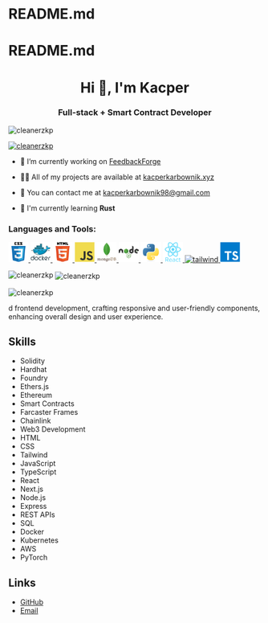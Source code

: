 # README.md

# README.md

<h1 align="center">Hi 👋, I'm Kacper</h1>
<h3 align="center">Full-stack + Smart Contract Developer</h3>

<p align="left"> <img src="https://komarev.com/ghpvc/?username=cleanerzkp&label=Profile%20views&color=0e75b6&style=flat" alt="cleanerzkp" /> </p>

<p align="left"> <a href="https://github.com/ryo-ma/github-profile-trophy"><img src="https://github-profile-trophy.vercel.app/?username=cleanerzkp" alt="cleanerzkp" /></a> </p>

- 🔭 I’m currently working on [FeedbackForge](https://feedback-forge.vercel.app/)

- 👨‍💻 All of my projects are available at [kacperkarbownik.xyz](https://kacperkarbownik.xyz)

- 📧 You can contact me at [kacperkarbownik98@gmail.com](mailto:kacperkarbownik98@gmail.com)

- 🌱 I'm currently learning **Rust**

<h3 align="left">Languages and Tools:</h3>
<p align="left">
  <a href="https://www.w3schools.com/css/" target="_blank" rel="noreferrer"> <img src="https://raw.githubusercontent.com/devicons/devicon/master/icons/css3/css3-original-wordmark.svg" alt="css3" width="40" height="40"/> </a>
  <a href="https://www.docker.com/" target="_blank" rel="noreferrer"> <img src="https://raw.githubusercontent.com/devicons/devicon/master/icons/docker/docker-original-wordmark.svg" alt="docker" width="40" height="40"/> </a>
  <a href="https://www.w3.org/html/" target="_blank" rel="noreferrer"> <img src="https://raw.githubusercontent.com/devicons/devicon/master/icons/html5/html5-original-wordmark.svg" alt="html5" width="40" height="40"/> </a>
  <a href="https://developer.mozilla.org/en-US/docs/Web/JavaScript" target="_blank" rel="noreferrer"> <img src="https://raw.githubusercontent.com/devicons/devicon/master/icons/javascript/javascript-original.svg" alt="javascript" width="40" height="40"/> </a>
  <a href="https://www.mongodb.com/" target="_blank" rel="noreferrer"> <img src="https://raw.githubusercontent.com/devicons/devicon/master/icons/mongodb/mongodb-original-wordmark.svg" alt="mongodb" width="40" height="40"/> </a>
  <a href="https://nodejs.org" target="_blank" rel="noreferrer"> <img src="https://raw.githubusercontent.com/devicons/devicon/master/icons/nodejs/nodejs-original-wordmark.svg" alt="nodejs" width="40" height="40"/> </a>
  <a href="https://www.python.org" target="_blank" rel="noreferrer"> <img src="https://raw.githubusercontent.com/devicons/devicon/master/icons/python/python-original.svg" alt="python" width="40" height="40"/> </a>
  <a href="https://reactjs.org/" target="_blank" rel="noreferrer"> <img src="https://raw.githubusercontent.com/devicons/devicon/master/icons/react/react-original-wordmark.svg" alt="react" width="40" height="40"/> </a>
  <a href="https://tailwindcss.com/" target="_blank" rel="noreferrer"> <img src="https://www.vectorlogo.zone/logos/tailwindcss/tailwindcss-icon.svg" alt="tailwind" width="40" height="40"/> </a>
  <a href="https://www.typescriptlang.org/" target="_blank" rel="noreferrer"> <img src="https://raw.githubusercontent.com/devicons/devicon/master/icons/typescript/typescript-original.svg" alt="typescript" width="40" height="40"/> </a>
</p>

<p><img align="left" src="https://github-readme-stats.vercel.app/api/top-langs?username=cleanerzkp&show_icons=true&locale=en&layout=compact" alt="cleanerzkp" /></p>

<p>&nbsp;<img align="center" src="https://github-readme-stats.vercel.app/api?username=cleanerzkp&show_icons=true&locale=en" alt="cleanerzkp" /></p>

<p><img align="center" src="https://github-readme-streak-stats.herokuapp.com/?user=cleanerzkp&" alt="cleanerzkp" /></p>

d frontend development, crafting responsive and user-friendly components, enhancing overall design and user experience.

## Skills
- Solidity
- Hardhat
- Foundry
- Ethers.js
- Ethereum
- Smart Contracts
- Farcaster Frames
- Chainlink
- Web3 Development
- HTML
- CSS
- Tailwind
- JavaScript
- TypeScript
- React
- Next.js
- Node.js
- Express
- REST APIs
- SQL
- Docker
- Kubernetes
- AWS
- PyTorch

## Links
- [GitHub](https://github.com/cleanerzkp)
- [Email](mailto:kacperkarbownik98@gmail.com)
